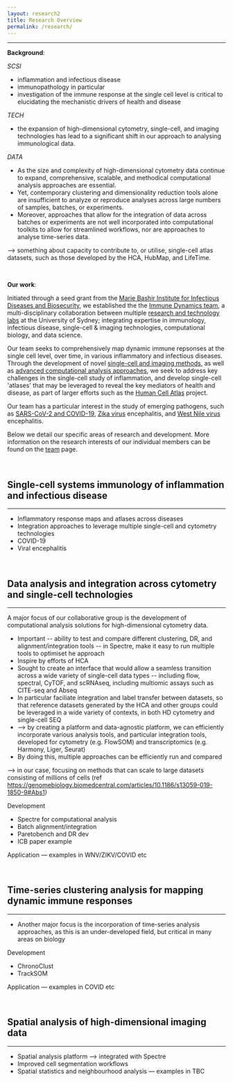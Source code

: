 ```yaml
---
layout: research2
title: Research Overview
permalink: /research/
---
```


---

**Background**: 

_SCSI_

- inflammation and infectious disease
- immunopathology in particular
- investigation of the immune response at the single cell level is critical to elucidating the mechanistic drivers of health and disease 

_TECH_

- the expansion of high-dimensional cytometry, single-cell, and imaging technologies has lead to a significant shift in our approach to analysing immunological data. 

_DATA_

- As the size and complexity of high-dimensional cytometry data continue to expand, comprehensive, scalable, and methodical computational analysis approaches are essential. 
- Yet, contemporary clustering and dimensionality reduction tools alone are insufficient to analyze or reproduce analyses across large numbers of samples, batches, or experiments. 
- Moreover, approaches that allow for the integration of data across batches or experiments are not well incorporated into computational toolkits to allow for streamlined workflows, nor are approaches to analyse time-series data. 

--> something about capacity to contribute to, or utilise, single-cell atlas datasets, such as those developed by the HCA, HubMap, and LifeTime.

<br />

**Our work**: 

Initiated through a seed grant from the [Marie Bashir Institute for Infectious Diseases and Biosecurity](https://www.sydney.edu.au/marie-bashir-institute/), we established the the [Immune Dynamics team](https://immunedynamics.io/team), a multi-disciplinary collaboration between multiple [research and technology labs](https://immunedynamics.io/team) at the University of Sydney; integrating expertise in immunology, infectious disease, single-cell & imaging technologies, computational biology, and data science. 

Our team seeks to comprehensively map dynamic immune repsonses at the single cell level, over time, in various inflammatory and infectious diseases. Through the development of novel [single-cell and imaging methods](), as well as [advanced computational analysis approaches](), we seek to address key challenges in the single-cell study of inflammation, and develop single-cell 'atlases' that may be leveraged to reveal the key mediators of health and disease, as part of larger efforts such as the [Human Cell Atlas]() project. 

Our team has a particular interest in the study of emerging pathogens, such as [SARS-CoV-2 and COVID-19](https://tomashhurst.github.io/research/#application-to-disease), [Zika virus](https://tomashhurst.github.io/research/#application-to-disease) encephalitis, and [West Nile virus](https://tomashhurst.github.io/research/#application-to-disease) encephalitis. 

Below we detail our specific areas of research and development. More information on the research interests of our individual members can be found on the [team](https://immunedynamics.io/team/) page.

<br />

## Single-cell systems immunology of inflammation and infectious disease

---

- Inflammatory response maps and atlases across diseases
- Integration approaches to leverage multiple single-cell and cytometry technologies
- COVID-19
- Viral encephalitis

<br />

## Data analysis and integration across cytometry and single-cell technologies

---

A major focus of our collaborative group is the development of computational analysis solutions for high-dimensional cytometry data.

- Important -- ability to test and compare different clustering, DR, and alignment/integration tools -- in Spectre, make it easy to run multiple tools to optimiset he approach 
- Inspire by efforts of HCA
- Sought to create an interface that would allow a seamless transition across a wide variety of single-cell data types -- including flow, spectral, CyTOF, and scRNAseq, including multiomic assays such as CITE-seq and Abseq
- In particular faciliate integration and label transfer between datasets, so that reference datasets generated by the HCA and other groups could be leveraged in a wide variety of contexts, in both HD cytometry and single-cell SEQ
- --> by creating a platform and data-agnostic platform, we can efficiently incorporate various analysis tools, and particular integration tools, developed for cytometry (e.g. FlowSOM) and transcriptomics (e.g. Harmony, Liger, Seurat)
- By doing this, multiple approaches can be efficiently run and compared

--> in our case, focusing on methods that can scale to large datasets consisting of millions of cells (ref https://genomebiology.biomedcentral.com/articles/10.1186/s13059-019-1850-9#Abs1)

Development
- Spectre for computational analysis
- Batch alignment/integration
- Paretobench and DR dev
- ICB paper example

Application
— examples in WNV/ZIKV/COVID etc

<br />

## Time-series clustering analysis for mapping dynamic immune responses

---

- Another major focus is the incorporation of time-series analysis approaches, as this is an under-developed field, but critical in many areas on biology

Development
- ChronoClust
- TrackSOM

Application
— examples in COVID etc

<br />

## Spatial analysis of high-dimensional imaging data

---

- Spatial analysis platform --> integrated with Spectre
- Improved cell segmentation workflows
- Spatial statistics and neighbourhood analysis
— examples in TBC

<br />
